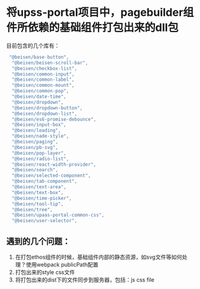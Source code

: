 # 将upss-portal项目中，pagebuilder组件所依赖的基础组件打包出来的dll包

目前包含的几个库有：
```js
 "@beisen/base-button",
  "@beisen/beisen-scroll-bar",
  "@beisen/checkbox-list",
  "@beisen/common-input",
  "@beisen/common-label",
  "@beisen/common-mount",
  "@beisen/common-pop",
  "@beisen/date-time",
  "@beisen/dropdown",
  "@beisen/dropdown-button",
  "@beisen/dropdown-list",
  "@beisen/es6-promise-debounce",
  "@beisen/input-box",
  "@beisen/loading",
  "@beisen/nade-style",
  "@beisen/paging",
  "@beisen/pb-svg",
  "@beisen/pop-layer",
  "@beisen/radio-list",
  "@beisen/react-width-provider",
  "@beisen/search",
  "@beisen/selected-component",
  "@beisen/tab-component",
  "@beisen/text-area",
  "@beisen/text-box",
  "@beisen/time-picker",
  "@beisen/tool-tip",
  "@beisen/tree",
  "@beisen/upaas-portal-common-css",
  "@beisen/user-selector",
```

## 遇到的几个问题：

1. 在打包ethos组件的时候，基础组件内部的静态资源，如svg文件等如何处理？使用webpack publicPath配置
2. 打包出来的style css文件
3. 将打包出来的dist下的文件同步到服务器，包括：js css file
